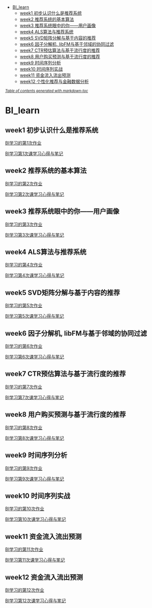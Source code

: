 - [BI_learn](#bi-learn)
  * [week1 初步认识什么是推荐系统](#week1)
  * [week2 推荐系统的基本算法](#week2)
  * [week3 推荐系统眼中的你——用户画像](#week3)
  * [week4 ALS算法与推荐系统](#week4)
  * [week5 SVD矩阵分解与基于内容的推荐](#week5)
  * [week6 因子分解机, libFM与基于邻域的协同过滤](#week6)
  * [week7 CTR预估算法与基于流行度的推荐](#week7)
  * [week8 用户购买预测与基于流行度的推荐](#week8)
  * [week9 时间序列分析](#week9)
  * [week10 时间序列实战](#week10)
  * [week11 资金流入流出预测](#week11)
  * [week12 个性化推荐与金融数据分析](#week12)
  
<small><i><a href='http://ecotrust-canada.github.io/markdown-toc/'>Table of contents generated with markdown-toc</a></i></small>

# <span id = "bi-learn">BI_learn</span>

## <span id = "week1">week1 初步认识什么是推荐系统</span>
[BI学习的第1次作业][1]

[BI学习第1次课学习心得与笔记][2]

[1]:https://blog.csdn.net/weixin_43849871/article/details/109520987
[2]:https://blog.csdn.net/weixin_43849871/article/details/109545353


## <span id = "week2">week2 推荐系统的基本算法</span>
[BI学习的第2次作业][3]

[BI学习第2次课学习心得与笔记][4]

[3]:https://blog.csdn.net/weixin_43849871/article/details/109554033
[4]:https://blog.csdn.net/weixin_43849871/article/details/109563087


## <span id = "week3">week3 推荐系统眼中的你——用户画像</span>
[BI学习的第3次作业][5]

[BI学习第3次课学习心得与笔记][6]

[5]:https://blog.csdn.net/weixin_43849871/article/details/109692700
[6]:https://blog.csdn.net/weixin_43849871/article/details/109701008

## <span id = "week4">week4 ALS算法与推荐系统</span>
[BI学习的第4次作业][7]

[BI学习第4次课学习心得与笔记][8]

[7]:https://blog.csdn.net/weixin_43849871/article/details/109894736
[8]:https://blog.csdn.net/weixin_43849871/article/details/109894835

## <span id = "week5">week5 SVD矩阵分解与基于内容的推荐</span>
[BI学习的第5次作业][9]

[BI学习第5次课学习心得与笔记][10]

[9]:https://blog.csdn.net/weixin_43849871/article/details/110286079
[10]:https://blog.csdn.net/weixin_43849871/article/details/110286087


## <span id = "week6">week6 因子分解机, libFM与基于邻域的协同过滤</span>
[BI学习的第6次作业][11]

[BI学习第6次课学习心得与笔记][12]

[11]:https://blog.csdn.net/weixin_43849871/article/details/110729053
[12]:https://blog.csdn.net/weixin_43849871/article/details/110729172

## <span id = "week7">week7 CTR预估算法与基于流行度的推荐</span>
[BI学习的第7次作业][13]

[BI学习第7次课学习心得与笔记][14]

[13]:https://blog.csdn.net/weixin_43849871/article/details/111239644
[14]:https://blog.csdn.net/weixin_43849871/article/details/111239756


## <span id = "week8">week8 用户购买预测与基于流行度的推荐</span>
[BI学习的第8次作业][15]

[BI学习第8次课学习心得与笔记][16]

[15]:https://blog.csdn.net/weixin_43849871/article/details/112483523
[16]:https://blog.csdn.net/weixin_43849871/article/details/111768028



## <span id = "week9">week9 时间序列分析</span>
[BI学习的第9次作业][17]

[BI学习第9次课学习心得与笔记][18]

[17]:https://blog.csdn.net/weixin_43849871/article/details/112117326
[18]:https://blog.csdn.net/weixin_43849871/article/details/112117209


## <span id = "week10">week10 时间序列实战</span>
[BI学习的第10次作业][19]

[BI学习第10次课学习心得与笔记][20]

[19]:https://blog.csdn.net/weixin_43849871/article/details/113060463
[20]:https://blog.csdn.net/weixin_43849871/article/details/113060470




## <span id = "week11">week11 资金流入流出预测</span>
[BI学习的第11次作业][21]

[BI学习第11次课学习心得与笔记][22]

[21]:https://shuihua.blog.csdn.net/article/details/113405210
[22]:https://shuihua.blog.csdn.net/article/details/113405180



## <span id = "week12">week12 资金流入流出预测</span>
[BI学习的第12次作业][23]

[BI学习第12次课学习心得与笔记][24]

[23]:https://shuihua.blog.csdn.net/article/details/113729843
[24]:https://shuihua.blog.csdn.net/article/details/113718572








